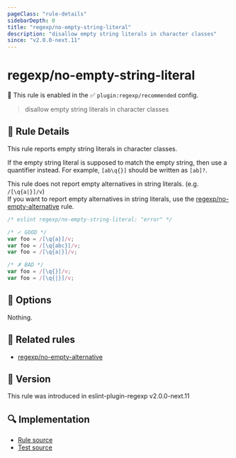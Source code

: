 ```yaml
---
pageClass: "rule-details"
sidebarDepth: 0
title: "regexp/no-empty-string-literal"
description: "disallow empty string literals in character classes"
since: "v2.0.0-next.11"
---
```

# regexp/no-empty-string-literal

💼 This rule is enabled in the ✅ `plugin:regexp/recommended` config.

<!-- end auto-generated rule header -->

> disallow empty string literals in character classes

## :book: Rule Details

This rule reports empty string literals in character classes.

If the empty string literal is supposed to match the empty string, then use a
quantifier instead. For example, `[ab\q{}]` should be written as `[ab]?`.

This rule does not report empty alternatives in string literals. (e.g. `/[\q{a|}]/v`)\
If you want to report empty alternatives in string literals, use the [regexp/no-empty-alternative] rule.

<eslint-code-block>

```js
/* eslint regexp/no-empty-string-literal: "error" */

/* ✓ GOOD */
var foo = /[\q{a}]/v;
var foo = /[\q{abc}]/v;
var foo = /[\q{a|}]/v;

/* ✗ BAD */
var foo = /[\q{}]/v;
var foo = /[\q{|}]/v;
```

</eslint-code-block>

## :wrench: Options

Nothing.

## :couple: Related rules

- [regexp/no-empty-alternative]

[regexp/no-empty-alternative]: ./no-empty-alternative.md

## :rocket: Version

This rule was introduced in eslint-plugin-regexp v2.0.0-next.11

## :mag: Implementation

- [Rule source](https://github.com/ota-meshi/eslint-plugin-regexp/blob/master/lib/rules/no-empty-string-literal.ts)
- [Test source](https://github.com/ota-meshi/eslint-plugin-regexp/blob/master/tests/lib/rules/no-empty-string-literal.ts)
